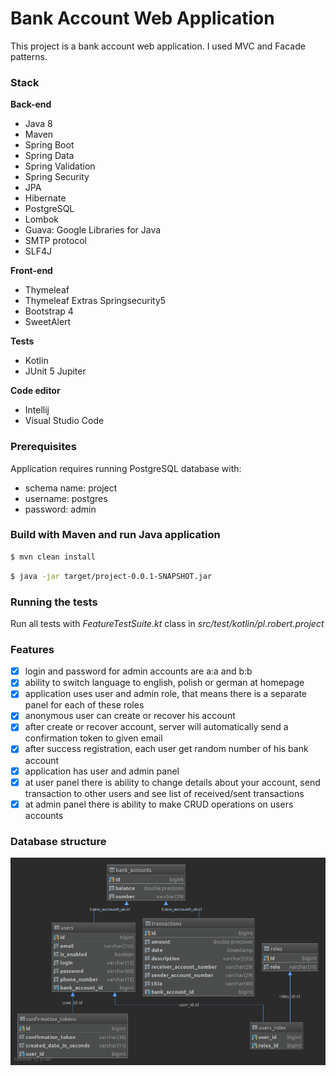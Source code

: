 # Bank Account Web Application

This project is a bank account web application. I used MVC and Facade patterns.

### Stack

<b>Back-end</b>
* Java 8
* Maven
* Spring Boot
* Spring Data
* Spring Validation
* Spring Security
* JPA
* Hibernate
* PostgreSQL
* Lombok
* Guava: Google Libraries for Java
* SMTP protocol
* SLF4J

<b>Front-end</b>
* Thymeleaf
* Thymeleaf Extras Springsecurity5
* Bootstrap 4
* SweetAlert

<b>Tests</b>
* Kotlin
* JUnit 5 Jupiter

<b>Code editor</b>
* Intellij
* Visual Studio Code

### Prerequisites

Application requires running PostgreSQL database with:
* schema name: project
* username: postgres
* password: admin

### Build with Maven and run Java application

```sh
$ mvn clean install
```
```sh
$ java -jar target/project-0.0.1-SNAPSHOT.jar
```

### Running the tests
Run all tests with <i>FeatureTestSuite.kt</i> class in <i>src/test/kotlin/pl.robert.project</i>

### Features

-[x] login and password for admin accounts are a:a and b:b
-[x] ability to switch language to english, polish or german at homepage
-[x] application uses user and admin role, that means there is a separate panel for each of these roles
-[x] anonymous user can create or recover his account
-[x] after create or recover account, server will automatically send a confirmation token to given email
-[x] after success registration, each user get random number of his bank account
-[x] application has user and admin panel
-[x] at user panel there is ability to change details about your account, send transaction to other users and see list of received/sent transactions
-[x] at admin panel there is ability to make CRUD operations on users accounts

### Database structure
![ScreenShot](src/main/resources/static/img/database_structure.png)
